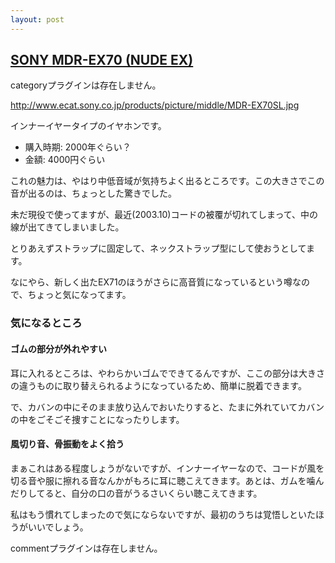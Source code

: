 ```yaml
---
layout: post
---
```

<h2><a href="http://www.ecat.sony.co.jp/avacc/headphone/acc/index.cfm?PD=859&KM=MDR-EX70SL">SONY MDR-EX70 (NUDE EX)</a></h2>
<p><span class="error">categoryプラグインは存在しません。</span></p>
<p><a href="http://www.ecat.sony.co.jp/products/picture/middle/MDR-EX70SL.jpg">http://www.ecat.sony.co.jp/products/picture/middle/MDR-EX70SL.jpg</a></p>
<p>インナーイヤータイプのイヤホンです。</p>
<ul>
<li>購入時期: 2000年ぐらい？</li>
<li>金額: 4000円ぐらい</li>
</ul>
<p>これの魅力は、やはり中低音域が気持ちよく出るところです。この大きさでこの音が出るのは、ちょっとした驚きでした。</p>
<p>未だ現役で使ってますが、最近(2003.10)コードの被覆が切れてしまって、中の線が出てきてしまいました。</p>
<p>とりあえずストラップに固定して、ネックストラップ型にして使おうとしてます。</p>
<p>なにやら、新しく出たEX71のほうがさらに高音質になっているという噂なので、ちょっと気になってます。</p>
<h3>気になるところ</h3>
<h4>ゴムの部分が外れやすい</h4>
<p>耳に入れるところは、やわらかいゴムでできてるんですが、ここの部分は大きさの違うものに取り替えられるようになっているため、簡単に脱着できます。</p>
<p>で、カバンの中にそのまま放り込んでおいたりすると、たまに外れていてカバンの中をごそごそ捜すことになったりします。</p>
<h4>風切り音、骨振動をよく拾う</h4>
<p>まぁこれはある程度しょうがないですが、インナーイヤーなので、コードが風を切る音や服に擦れる音なんかがもろに耳に聴こえてきます。あとは、ガムを噛んだりしてると、自分の口の音がうるさいくらい聴こえてきます。</p>
<p>私はもう慣れてしまったので気にならないですが、最初のうちは覚悟しといたほうがいいでしょう。</p>
<p><span class="error">commentプラグインは存在しません。</span> </p>

